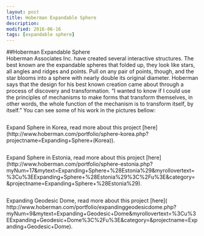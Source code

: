 ```yaml
---
layout: post
title: Hoberman Expandable Sphere
description: 
modified: 2016-06-16
tags: [expandable sphere]
---
```

##Hoberman Expandable Sphere
<br>
Hoberman Associates Inc. have created several interactive structures. The best known are the expandable spheres that folded up, they look like stars, all angles and ridges and points. Pull on any pair of points, though, and the star blooms into a sphere with nearly double its original diameter.
Hoberman says that the design for his best known creation came about through a process of discovery and transformation. “I wanted to know if I could use the principles of mechanisms to make forms that transform themselves, in other words, the whole function of the mechanism is to transform itself, by itself.” 
You can see some of his work in the pictures bellow:
<br>
<figure>
<a href="http://65.media.tumblr.com/tumblr_m3yvfheper1ru2sxoo1_1280.jpg"><img src="http://65.media.tumblr.com/tumblr_m3yvfheper1ru2sxoo1_1280.jpg" alt=""></a>
</Figure>
Expand Sphere in Korea, read more about this project [here](http://www.hoberman.com/portfolio/sphere-korea.php?projectname=Expanding+Sphere+(Korea)).
<br>
<figure>
<a href="http://67.media.tumblr.com/tumblr_m3yvxtPGoC1ru2sxoo1_1280.jpg"><img src="http://67.media.tumblr.com/tumblr_m3yvxtPGoC1ru2sxoo1_1280.jpg" alt=""></a>
</Figure>
Expand Sphere in Estonia, read more about this project [here](http://www.hoberman.com/portfolio/sphere-estonia.php?myNum=17&mytext=Expanding+Sphere+%28Estonia%29&myrollovertext=%3Cu%3EExpanding+Sphere+%28Estonia%29%3C%2Fu%3E&category=&projectname=Expanding+Sphere+%28Estonia%29).
<br>
<figure>
<a href="https://spacedid.files.wordpress.com/2009/09/expanding-geodesic-dome-jersey-city2.jpg?w=545"><img src="https://spacedid.files.wordpress.com/2009/09/expanding-geodesic-dome-jersey-city2.jpg?w=545" alt=""></a>
</Figure>
Expanding Geodesic Dome, read more about this project [here]( http://www.hoberman.com/portfolio/expandinggeodesicdome.php?myNum=9&mytext=Expanding+Geodesic+Dome&myrollovertext=%3Cu%3EExpanding+Geodesic+Dome%3C%2Fu%3E&category=&projectname=Expanding+Geodesic+Dome).
